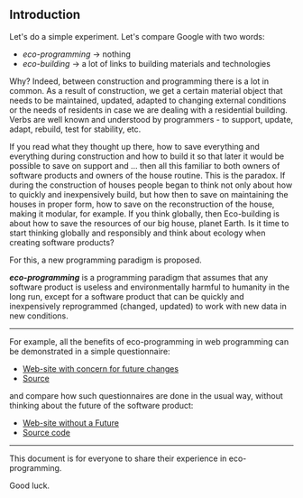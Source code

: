 ## Introduction
Let's do a simple experiment. Let's compare Google with two words:
- *eco-programming* -> nothing
- *eco-building* -> a lot of links to building materials and technologies

Why? Indeed, between construction and programming there is a lot in common.
As a result of construction, we get a certain material object that needs to be maintained, updated, adapted to changing external conditions or the needs of residents in case we are dealing with a residential building.
Verbs are well known and understood by programmers - to support, update, adapt, rebuild, test for stability, etc.

If you read what they thought up there, how to save everything and everything during construction and how to build it so that later it would be possible to save on support and ... then all this familiar to both owners of software products and owners of the house routine.
This is the paradox.
If during the construction of houses people began to think not only about how to quickly and inexpensively build, but how then to save on maintaining the houses in proper form, how to save on the reconstruction of the house, making it modular, for example. If you think globally, then Eco-building is about how to save the resources of our big house, planet Earth.
Is it time to start thinking globally and responsibly and think about ecology when creating software products?

For this, a new programming paradigm is proposed.

***eco-programming*** is a programming paradigm that assumes that any software product is useless and environmentally harmful to humanity in the long run, except for a software product that can be quickly and inexpensively reprogrammed (changed, updated) to work with new data in new conditions.

***
For example, all the benefits of eco-programming in web programming can be demonstrated in a simple questionnaire:
- [Web-site with concern for future changes](http://evaclickfsm.pythonanywhere.com)
- [Source](https://github.com/vrakitine/eco-programming-webfsm01)

and compare how such questionnaires are done in the usual way, without thinking about the future of the software product:
- [Web-site without a Future](http://evaclickwithoutfsm.pythonanywhere.com)
- [Source code](https://github.com/vrakitine/eco-programming-web-without-fsm)

***
This document is for everyone to share their experience in eco-programming.

Good luck.